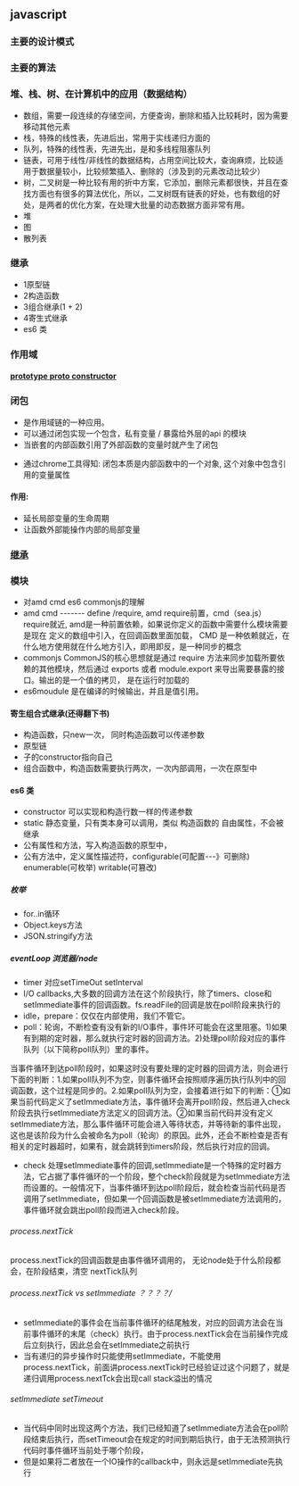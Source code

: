 ## javascript 
### 主要的设计模式
### 主要的算法
### 堆、栈、树、在计算机中的应用（数据结构）
- 数组，需要一段连续的存储空间，方便查询，删除和插入比较耗时，因为需要移动其他元素
- 栈，特殊的线性表，先进后出，常用于实线递归方面的
- 队列，特殊的线性表，先进先出，是和多线程阻塞队列
- 链表，可用于线性/非线性的数据结构，占用空间比较大，查询麻烦，比较适用于数据量较小，比较频繁插入、删除的（涉及到的元素改动比较少）
- 树，二叉树是一种比较有用的折中方案，它添加，删除元素都很快，并且在查找方面也有很多的算法优化，所以，二叉树既有链表的好处，也有数组的好处，是两者的优化方案，在处理大批量的动态数据方面非常有用。
- 堆
- 图
- 散列表

### 继承
- 1原型链
- 2构造函数
- 3组合继承(1 + 2)
- 4寄生式继承
- es6 类

### 作用域
#### [prototype __proto__ constructor](./proto)
### 闭包
- 是作用域链的一种应用。
- 可以通过闭包实现一个包含，私有变量 / 暴露给外层的api    的模块
- 当嵌套的内部函数引用了外部函数的变量时就产生了闭包
* 通过chrome工具得知: 闭包本质是内部函数中的一个对象, 这个对象中包含引用的变量属性
#### 作用:
* 延长局部变量的生命周期
* 让函数外部能操作内部的局部变量

### [继承](./继承.md)
### 模块
- 对amd cmd es6 commonjs的理解
- amd cmd ------- define /require, amd require前置，cmd（sea.js）require就近, amd是一种前置依赖，如果说你定义的函数中需要什么模块需要是现在 定义的数组中引入，在回调函数里面加载，
CMD 是一种依赖就近，在什么地方使用就在什么地方引入，即用即反，是一种同步的概念
- commonjs CommonJS的核心思想就是通过 require 方法来同步加载所要依赖的其他模块，然后通过 exports 或者 module.export 来导出需要暴露的接口。输出的是一个值的拷贝， 是在运行时加载的
- es6moudule 是在编译的时候输出，并且是值引用。
#### 寄生组合式继承(还得翻下书)
- 构造函数，只new一次， 同时构造函数可以传递参数
- 原型链
- 子的constructor指向自己
- 组合函数中，构造函数需要执行两次，一次内部调用，一次在原型中

#### es6 类
- constructor 可以实现和构造行数一样的传递参数
- static 静态变量，只有类本身可以调用，类似  构造函数的 自由属性，不会被继承
- 公有属性和方法，写入构造函数的原型中，
- 公有方法中，定义属性描述符，configurable(可配置---》可删除) enumerable(可枚举) writable(可篡改)

##### 枚举
- for..in循环
- Object.keys方法
- JSON.stringify方法

##### eventLoop 浏览器/node
- timer 对应setTimeOut  setInterval
- I/O callbacks,大多数的回调方法在这个阶段执行，除了timers、close和setImmediate事件的回调函数。fs.readFile的回调是放在poll阶段来执行的
- idle，prepare：仅仅在内部使用，我们不管它。
- poll：轮询，不断检查有没有新的I/O事件，事件环可能会在这里阻塞。1)如果有到期的定时器，那么就执行定时器的回调方法。2)处理poll阶段对应的事件队列（以下简称poll队列）里的事件。

当事件循环到达poll阶段时，如果这时没有要处理的定时器的回调方法，则会进行下面的判断：1.如果poll队列不为空，则事件循环会按照顺序遍历执行队列中的回调函数，这个过程是同步的。2.如果poll队列为空，会接着进行如下的判断：①如果当前代码定义了setImmediate方法，事件循环会离开poll阶段，然后进入check阶段去执行setImmediate方法定义的回调方法。②如果当前代码并没有定义setImmediate方法，那么事件循环可能会进入等待状态，并等待新的事件出现，这也是该阶段为什么会被命名为poll（轮询）的原因。此外，还会不断检查是否有相关的定时器超时，如果有，就会跳转到timers阶段，然后执行对应的回调。
- check 处理setImmediate事件的回调,setImmediate是一个特殊的定时器方法，它占据了事件循环的一个阶段，整个check阶段就是为setImmediate方法而设置的。一般情况下，当事件循环到达poll阶段后，就会检查当前代码是否调用了setImmediate，但如果一个回调函数是被setImmediate方法调用的，事件循环就会跳出poll阶段而进入check阶段。


###### process.nextTick
process.nextTick的回调函数是由事件循环调用的，
无论node处于什么阶段都会，在阶段结束，清空 nextTick队列
###### process.nextTick vs setImmediate ？？？？/
- setImmediate的事件会在当前事件循环的结尾触发，对应的回调方法会在当前事件循环的末尾（check）执行。由于process.nextTick会在当前操作完成后立刻执行，因此总会在setImmediate之前执行
- 当有递归的异步操作时只能使用setImmediate，不能使用process.nextTick，前面讲process.nextTick时已经验证过这个问题了，就是递归调用process.nextTck会出现call stack溢出的情况

###### setImmediate setTimeout
- 当代码中同时出现这两个方法，我们已经知道了setImmediate方法会在poll阶段结束后执行，而setTimeout会在规定的时间到期后执行，由于无法预测执行代码时事件循环当前处于哪个阶段，
- 但是如果将二者放在一个IO操作的callback中，则永远是setImmediate先执行